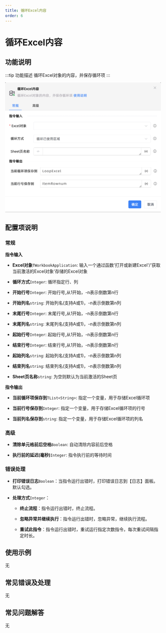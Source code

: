 ```yaml
---
title: 循环Excel内容
order: 6
---
```


# 循环Excel内容

## 功能说明

:::tip 功能描述
循环Excel对象的内容，并保存循环项
:::

![循环Excel内容](../../../assets/循环Excel内容_command.png)

## 配置项说明

### 常规

**指令输入**

- **Excel对象**`TWorkbookApplication`: 输入一个通过函数'打开或新建Excel'/'获取当前激活的Excel对象'存储的Excel对象

- **循环方式**`Integer`: 循环指定行、列

- **开始行号**`Integer`: 开始行号,从1开始，-n表示倒数第n行

- **开始列名**`string`: 开始列名(支持A或1)，-n表示倒数第n列

- **末尾行号**`Integer`: 末尾行号,从1开始，-n表示倒数第n行

- **末尾列名**`string`: 末尾列名(支持A或1)，-n表示倒数第n列

- **起始行号**`Integer`: 起始行号,从1开始，-n表示倒数第n行

- **结束行号**`Integer`: 结束行号,从1开始，-n表示倒数第n行

- **起始列名**`string`: 起始列名(支持A或1)，-n表示倒数第n列

- **结束列名**`string`: 结束列名(支持A或1)，-n表示倒数第n列

- **Sheet页名称**`string`: 为空则默认为当前激活的Sheet页


**指令输出**

- **当前循环项保存到**`TList<String>`: 指定一个变量，用于存储Excel循环项

- **当前行号保存到**`Integer`: 指定一个变量，用于存储Excel循环项的行号

- **当前列名保存到**`string`: 指定一个变量，用于存储Excel循环项的列名

### 高级

- **清除单元格前后空格**`Boolean`: 自动清除内容前后空格

- **执行前的延迟(毫秒)**`Integer`: 指令执行前的等待时间

### 错误处理

- **打印错误日志**`Boolean`：当指令运行出错时，打印错误日志到【日志】面板。默认勾选。

- **处理方式**`Integer`：

    - **终止流程**：指令运行出错时，终止流程。

    - **忽略异常并继续执行**：指令运行出错时，忽略异常，继续执行流程。

    - **重试此指令**：指令运行出错时，重试运行指定次数指令，每次重试间隔指定时长。

## 使用示例
无

## 常见错误及处理

无

## 常见问题解答

无

